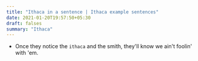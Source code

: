 ```yaml
---
title: "Ithaca in a sentence | Ithaca example sentences"
date: 2021-01-20T19:57:50+05:30
draft: falses
summary: "Ithaca"
---
```

- Once they notice the `ithaca` and the smith, they'll know we ain't foolin' with 'em.
                 
